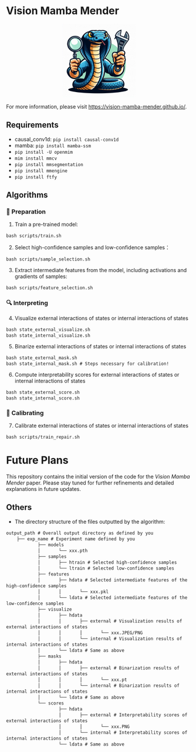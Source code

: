 # Vision Mamba Mender

<div align="center"><img width="200" src="logo.jpg"/></div>

For more information,
please visit https://vision-mamba-mender.github.io/.
## Requirements

- causal_conv1d: ```pip install causal-conv1d```
- mamba: ```pip install mamba-ssm```
- ```pip install -U openmim```
- ```mim install mmcv```
- ```pip install mmsegmentation```
- ```pip install mmengine```
- ```pip install ftfy```

## Algorithms

### 🐍 Preparation

1. Train a pre-trained model:

```shell
bash scripts/train.sh
```

2. Select high-confidence samples and low-confidence samples：

```shell
bash scripts/sample_selection.sh
```

3. Extract intermediate features from the model, including activations and gradients of samples:

```shell
bash scripts/feature_selection.sh
```

### 🔍 Interpreting

4. Visualize external interactions of states or internal interactions of states

```shell
bash state_external_visualize.sh
bash state_internal_visualize.sh
```

5. Binarize external interactions of states or internal interactions of states

```shell
bash state_external_mask.sh
bash state_internal_mask.sh # Steps necessary for calibration!
```

6. Compute interpretability scores for external interactions of states or internal interactions of states

```shell
bash state_external_score.sh
bash state_internal_score.sh
```

### 🔧 Calibrating

7. Calibrate external interactions of states or internal interactions of states

```shell
bash scripts/train_repair.sh
```

# Future Plans

This repository contains the initial version of the code for the *Vision Mamba Mender* paper. Please stay tuned for further refinements and detailed explanations in future updates.

## Others

- The directory structure of the files outputted by the algorithm:

``` shell
output_path # Overall output directory as defined by you
    ├── exp_name # Experiment name defined by you
            ├── models
            ⎪       └── xxx.pth       
            ├── samples
            ⎪       ├── htrain # Selected high-confidence samples
            ⎪       └── ltrain # Selected low-confidence samples
            ├── features
            ⎪       ├── hdata # Selected intermediate features of the high-confidence samples
            ⎪       ⎪       └── xxx.pkl 
            ⎪       └── ldata # Selected intermediate features of the low-confidence samples
            ├── visualize
            ⎪       ├── hdata
            ⎪       ⎪       ├── external # Visualization results of external interactions of states
            ⎪       ⎪       ⎪       └── xxx.JPEG/PNG
            ⎪       ⎪       └── internal # Visualization results of internal interactions of states
            ⎪       └── ldata # Same as above
            ├── masks
            ⎪       ├── hdata
            ⎪       ⎪       ├── external # Binarization results of external interactions of states
            ⎪       ⎪       ⎪       └── xxx.pt
            ⎪       ⎪       └── internal # Binarization results of internal interactions of states
            ⎪       └── ldata # Same as above
            └── scores
                    ├── hdata
                    ⎪       ├── external # Interpretability scores of external interactions of states
                    ⎪       ⎪       └── xxx.PNG
                    ⎪       └── internal # Interpretability scores of internal interactions of states
                    └── ldata # Same as above
```
